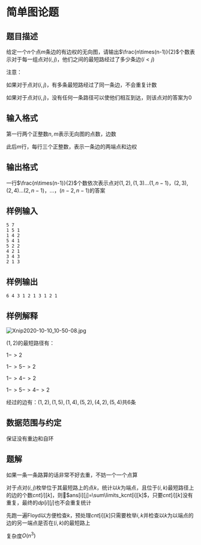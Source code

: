 # 简单图论题

## 题目描述

给定一个$n$个点$m$条边的有边权的无向图，请输出$\frac{n\times(n-1)}{2}$个数表示对于每一组点对$(i,j)$，他们之间的最短路经过了多少条边$(i<j)$

注意：

如果对于点对$(i,j)$，有多条最短路经过了同一条边，不会重复计数

如果对于点对$(i,j)$，没有任何一条路径可以使他们相互到达，则该点对的答案为$0$

## 输入格式

第一行两个正整数$n,m$表示无向图的点数，边数

此后$m$行，每行三个正整数，表示一条边的两端点和边权

## 输出格式

一行$\frac{n\times(n-1)}{2}$个数依次表示点对$(1,2),(1,3)...(1,n-1)$，$(2,3),(2,4)...(2,n-1)$，...，$(n-2,n-1)$的答案

## 样例输入

```
5 7
1 5 1
1 4 2
5 4 1
5 2 2
4 2 1
3 4 3
2 1 3
```

## 样例输出

```
6 4 3 1 2 1 3 1 2 1
```

## 样例解释

![Xnip2020-10-10_10-50-08.jpg](https://i.loli.net/2020/10/10/Ko4x6XWPQinpM1k.jpg)

$(1,2)$的最短路径有：

$1->2$

$1->5->2$

$1->4->2$

$1->5->4->2$

经过的边有：$(1,2),(1,5),(1,4),(5,2),(4,2),(5,4)$共$6$条

## 数据范围与约定





保证没有重边和自环

## 题解

如果一条一条路算的话非常不好去重，不妨一个一个点算

对于点对$(i,j)$枚举位于其最短路上的点$k$，统计以$k$为端点，且位于$(i,k)$最短路径上的边的个数$cnt[i][k]$，则$ans[i][j]=\sum\limits_kcnt[i][k]$，只要$cnt[i][k]$没有重复，最终的$dp[i][j]$也不会重复统计

先跑一遍Floyd以方便检查$k$，预处理$cnt[i][k]$只需要枚举$i,k$并检查以$k$为以端点的边的另一端点是否在$(i,k)$的最短路上

复杂度$O(n^3)$